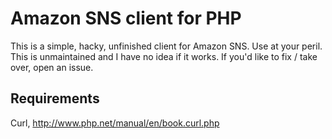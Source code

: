 # Amazon SNS client for PHP

This is a simple, hacky, unfinished client for Amazon SNS. Use at your peril. This is unmaintained and I have no idea if it works. If you'd like to fix / take over, open an issue.


## Requirements

Curl, http://www.php.net/manual/en/book.curl.php
